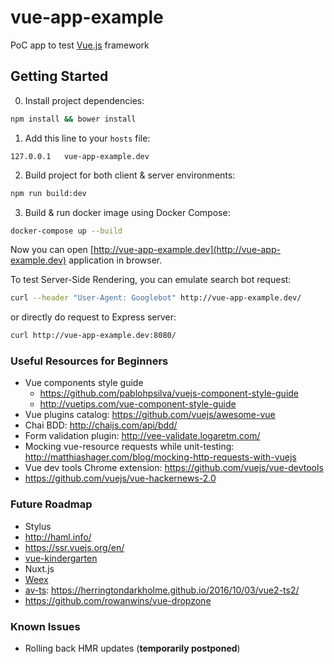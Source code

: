 # vue-app-example

PoC app to test [Vue.js](https://vuejs.org/) framework

## Getting Started

0. Install project dependencies:
```bash
npm install && bower install
```

1. Add this line to your `hosts` file:
```
127.0.0.1	vue-app-example.dev
```

2. Build project for both client & server environments:
```bash
npm run build:dev
```

3. Build & run docker image using Docker Compose:
```bash
docker-compose up --build
```

Now you can open [http://vue-app-example.dev](http://vue-app-example.dev)
application in browser.

To test Server-Side Rendering, you can emulate search bot request:
```bash
curl --header "User-Agent: Googlebot" http://vue-app-example.dev/
```
or directly do request to Express server:
```bash
curl http://vue-app-example.dev:8080/
```

### Useful Resources for Beginners

- Vue components style guide
  - https://github.com/pablohpsilva/vuejs-component-style-guide
  - http://vuetips.com/vue-component-style-guide
- Vue plugins catalog: https://github.com/vuejs/awesome-vue
- Chai BDD: http://chaijs.com/api/bdd/
- Form validation plugin: http://vee-validate.logaretm.com/
- Mocking vue-resource requests while unit-testing: http://matthiashager.com/blog/mocking-http-requests-with-vuejs
- Vue dev tools Chrome extension: https://github.com/vuejs/vue-devtools
- https://github.com/vuejs/vue-hackernews-2.0

### Future Roadmap

- Stylus
- http://haml.info/
- https://ssr.vuejs.org/en/
- [vue-kindergarten](https://github.com/JiriChara/vue-kindergarten)
- Nuxt.js
- [Weex](https://github.com/weexteam/weex-vue-framework)
- [av-ts](https://github.com/HerringtonDarkholme/av-ts): https://herringtondarkholme.github.io/2016/10/03/vue2-ts2/
- https://github.com/rowanwins/vue-dropzone

### Known Issues

- Rolling back HMR updates (**temporarily postponed**)
